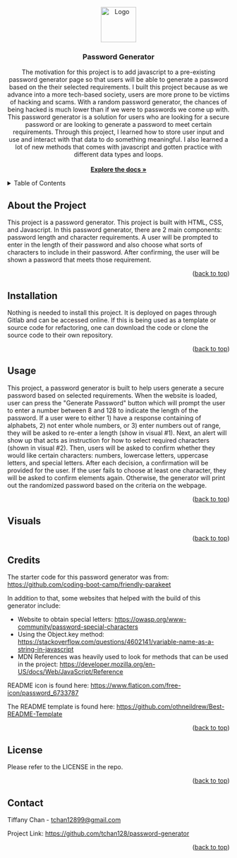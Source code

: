 <br />
<div align="center">
    <a href="https://github.com/tchan128/password-generator"><img src="" alt="Logo" width="80" height="80"></a>
    <h3 align="center">Password Generator</h3>
    <p align="center">
        The motivation for this project is to add javascript to a pre-existing password generator page so that users will be able to generate a password based on the their selected requirements. I built this project because as we advance into a more tech-based society, users are more prone to be victims of hacking and scams. With a random password generator, the chances of being hacked is much lower than if we were to passwords we come up with. This password generator is a solution for users who are looking for a secure password or are looking to generate a password to meet certain requirements. Through this project, I learned how to store user input and use and interact with that data to do something meaningful. I also learned a lot of new methods that comes with javascript and gotten practice with different data types and loops. 
        <br/>
        <br/>
        <a href="https://github.com/tchan128/password-generator"><strong>Explore the docs »</strong></a>
    </p>
</div>

<details>
  <summary>Table of Contents</summary>
  <ol>
    <li><a href="#about-the-project">About The Project</a></li>
    <li><a href="#installation">Installation</a></li>
    <li><a href="#usage">Usage</a></li>
    <li><a href="#visuals">Visuals</a></li>
    <li><a href="#credits">Credits</a></li>
    <li><a href="#license">License</a></li>
    <li><a href="#contact">Contact</a></li>
  </ol>
</details>

## About the Project

This project is a password generator. This project is built with HTML, CSS, and Javascript. In this password generator, there are 2 main components: password length and character requirements. A user will be prompted to enter in the length of their password and also choose what sorts of characters to include in their password. After confirming, the user will be shown a password that meets those requirement. 

<p align="right">(<a href="#readme-top">back to top</a>)</p>

## Installation

Nothing is needed to install this project. It is deployed on pages through Gitlab and can be accessed online. If this is being used as a template or source code for refactoring, one can download the code or clone the source code to their own repository.

<p align="right">(<a href="#readme-top">back to top</a>)</p>
 
## Usage

This project, a password generator is built to help users generate a secure password based on selected requirements. When the website is loaded, user can press the "Generate Password" button which will prompt the user to enter a number between 8 and 128 to indicate the length of the password. If a user were to either 1) have a response containing of alphabets, 2) not enter whole numbers, or 3) enter numbers out of range, they will be asked to re-enter a length (show in visual #1). Next, an alert will show up that acts as instruction for how to select required characters (shown in visual #2). Then, users will be asked to confirm whether they would like certain characters: numbers, lowercase letters, uppercase letters, and special letters. After each decision, a confirmation will be provided for the user. If the user fails to choose at least one character, they will be asked to confirm elements again. Otherwise, the generator will print out the randomized password based on the criteria on the webpage.

<p align="right">(<a href="#readme-top">back to top</a>)</p>

## Visuals



<p align="right">(<a href="#readme-top">back to top</a>)</p>

## Credits

The starter code for this password generator was from: https://github.com/coding-boot-camp/friendly-parakeet

In addition to that, some websites that helped with the build of this generator include:

- Website to obtain special letters: https://owasp.org/www-community/password-special-characters
- Using the Object.key method: https://stackoverflow.com/questions/4602141/variable-name-as-a-string-in-javascript
- MDN References was heavily used to look for methods that can be used in the project: https://developer.mozilla.org/en-US/docs/Web/JavaScript/Reference

README icon is found here: https://www.flaticon.com/free-icon/password_6733787

The README template is found here: https://github.com/othneildrew/Best-README-Template

<p align="right">(<a href="#readme-top">back to top</a>)</p>

## License

Please refer to the LICENSE in the repo.

<p align="right">(<a href="#readme-top">back to top</a>)</p>

## Contact

Tiffany Chan - tchan12899@gmail.com

Project Link: https://github.com/tchan128/password-generator

<p align="right">(<a href="#readme-top">back to top</a>)</p>